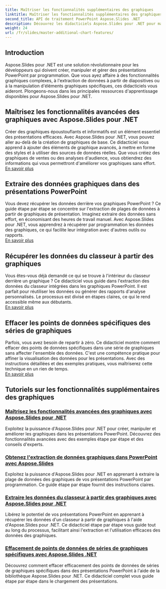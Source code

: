 ```yaml
---
title: Maîtriser les fonctionnalités supplémentaires des graphiques
linktitle: Maîtriser les fonctionnalités supplémentaires des graphiques
second_title: API de traitement PowerPoint Aspose.Slides .NET
description: Découvrez les didacticiels Aspose.Slides pour .NET pour maîtriser les fonctionnalités graphiques avancées, extraire les données graphiques et manipuler les données de séries dans les présentations PowerPoint.
weight: 24
url: /fr/slides/master-additional-chart-features/
---
```

## Introduction

Aspose.Slides pour .NET est une solution révolutionnaire pour les développeurs qui doivent créer, manipuler et gérer des présentations PowerPoint par programmation. Que vous ayez affaire à des fonctionnalités graphiques complexes, à l'extraction de données à partir de diapositives ou à la manipulation d'éléments graphiques spécifiques, ces didacticiels vous aideront. Plongeons-nous dans les principales ressources d'apprentissage disponibles pour Aspose.Slides pour .NET.

## Maîtrisez les fonctionnalités avancées des graphiques avec Aspose.Slides pour .NET  
Créer des graphiques époustouflants et informatifs est un élément essentiel des présentations efficaces. Avec Aspose.Slides pour .NET, vous pouvez aller au-delà de la création de graphiques de base. Ce didacticiel vous apprend à ajouter des éléments de graphique avancés, à mettre en forme des styles et à utiliser des sources de données réelles. Que vous créiez des graphiques de ventes ou des analyses d'audience, vous obtiendrez des informations qui vous permettront d'améliorer vos graphiques sans effort.  
[En savoir plus](./master-advanced-chart-features/)


## Extraire des données graphiques dans des présentations PowerPoint  
Vous devez récupérer les données derrière vos graphiques PowerPoint ? Ce guide étape par étape se concentre sur l'extraction de plages de données à partir de graphiques de présentation. Imaginez extraire des données sans effort, en économisant des heures de travail manuel. Avec Aspose.Slides pour .NET, vous apprendrez à récupérer par programmation les données des graphiques, ce qui facilite leur intégration avec d'autres outils ou rapports.  
[En savoir plus](./get-chart-data-extraction/)


## Récupérer les données du classeur à partir des graphiques  
Vous êtes-vous déjà demandé ce qui se trouve à l'intérieur du classeur derrière un graphique ? Ce didacticiel vous guide dans l'extraction des données du classeur intégrées dans les graphiques PowerPoint. Il est parfait pour réutiliser les données ou générer des rapports d'analyse personnalisés. Le processus est divisé en étapes claires, ce qui le rend accessible même aux débutants.  
[En savoir plus](./extract-workbook-data-from-charts/)


## Effacer les points de données spécifiques des séries de graphiques  
Parfois, vous avez besoin de repartir à zéro. Ce didacticiel montre comment effacer des points de données spécifiques dans une série de graphiques sans affecter l'ensemble des données. C'est une compétence pratique pour affiner la visualisation des données pour les présentations. Avec des instructions détaillées et des exemples pratiques, vous maîtriserez cette technique en un rien de temps.  
[En savoir plus](./clearing-specific-chart-series-data-points/)

## Tutoriels sur les fonctionnalités supplémentaires des graphiques
### [Maîtrisez les fonctionnalités avancées des graphiques avec Aspose.Slides pour .NET](./master-advanced-chart-features/)
Exploitez la puissance d'Aspose.Slides pour .NET pour créer, manipuler et améliorer les graphiques dans les présentations PowerPoint. Découvrez des fonctionnalités avancées avec des exemples étape par étape et des conseils d'experts.
### [Obtenez l'extraction de données graphiques dans PowerPoint avec Aspose.Slides](./get-chart-data-extraction/)
Exploitez la puissance d'Aspose.Slides pour .NET en apprenant à extraire la plage de données des graphiques de vos présentations PowerPoint par programmation. Ce guide étape par étape fournit des instructions claires.
### [Extraire les données du classeur à partir des graphiques avec Aspose.Slides pour .NET](./extract-workbook-data-from-charts/)
Libérez le potentiel de vos présentations PowerPoint en apprenant à récupérer les données d'un classeur à partir de graphiques à l'aide d'Aspose.Slides pour .NET. Ce didacticiel étape par étape vous guide tout au long du processus, facilitant ainsi l'extraction et l'utilisation efficaces des données des graphiques.
### [Effacement de points de données de séries de graphiques spécifiques avec Aspose.Slides .NET](./clearing-specific-chart-series-data-points/)
Découvrez comment effacer efficacement des points de données de séries de graphiques spécifiques dans des présentations PowerPoint à l'aide de la bibliothèque Aspose.Slides pour .NET. Ce didacticiel complet vous guide étape par étape dans le chargement des présentations.